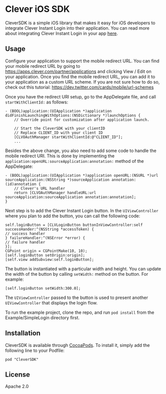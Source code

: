 # Clever iOS SDK 

CleverSDK is a simple iOS library that makes it easy for iOS developers to integrate Clever Instant Login into their application.
You can read more about integrating Clever Instant Login in your app [here](https://dev.clever.com/).

## Usage

Configure your application to support the mobile redirect URL.
You can find your mobile redirect URL by going to https://apps.clever.com/partner/applications and clicking View / Edit on your application.
Once you find the mobile redirect URL, you can add it to your application as a custom URL scheme.
If you are not sure how to do so, check out this tutorial: https://dev.twitter.com/cards/mobile/url-schemes

Once you have the redirect URI setup, go to the AppDelegate file, and call `startWithClientId:` as follows:
```obj-C
- (BOOL)application:(UIApplication *)application didFinishLaunchingWithOptions:(NSDictionary *)launchOptions {
    // Override point for customization after application launch.
    
    // Start the CleverSDK with your clientID
    // Replace CLIENT_ID with your client ID
    [CLVOAuthManager startWithClientId:@"CLIENT_ID"];
    ...
```

Besides the above change, you also need to add some code to handle the mobile redirect URI.
This is done by implementing the `application:openURL:sourceApplication:annotation:` method of the AppDelegate:
```obj-C
- (BOOL)application:(UIApplication *)application openURL:(NSURL *)url sourceApplication:(NSString *)sourceApplication annotation:(id)annotation {
    // Clever's URL handler
    return [CLVOAuthManager handleURL:url sourceApplication:sourceApplication annotation:annotation];
}
```

Next step is to add the Clever Instant Login button.
In the `UIViewController` where you plan to add the button, you can call the following code:
```obj-C
self.loginButton = [CLVLoginButton buttonInViewController:self successHander:^(NSString *accessToken) {
// success handler
} failureHandler:^(NSError *error) {
// failure handler
}];
CGPoint origin = CGPointMake(10, 10);
[self.loginButton setOrigin:origin];
[self.view addSubview:self.loginButton];
```
The button is instantiated with a particular width and height.
You can update the width of the button by calling `setWidth:` method on the button.
For example:
```obj-C
[self.loginButton setWidth:300.0];
```

The `UIViewController` passed to the button is used to present another `UIViewController` that displays the login flow.


To run the example project, clone the repo, and run `pod install` from the Example/SimpleLogin directory first.

## Installation

CleverSDK is available through [CocoaPods](http://cocoapods.org). To install
it, simply add the following line to your Podfile:

```
pod "CleverSDK"
```

## License

Apache 2.0

